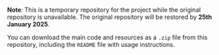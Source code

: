 **Note**: This is a temporary repository for the project while the original repository is unavailable. The original repository will be restored by **25th January 2025**.

You can download the main code and resources as a `.zip` file from this repository, including the `README` file with usage instructions.
